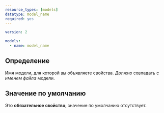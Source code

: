 ```yaml
---
resource_types: [models]
datatype: model_name
required: yes
---
```


<File name='models/<schema>.yml'>

```yml
version: 2

models:
  - name: model_name
```

</File>

## Определение
Имя модели, для которой вы объявляете свойства. Должно совпадать с _именем файла_ модели.

## Значение по умолчанию

Это **обязательное свойство**, значение по умолчанию отсутствует.